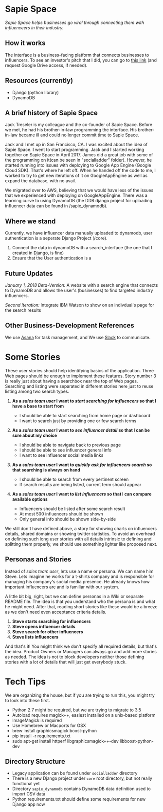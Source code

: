 # Sapie Space

*Sapie Space helps businesses go viral through connecting them with influenceers in their industry.*


## How it works

The interface is a business-facing platform that connects businesses
to influencers. To see an investor's pitch that I did, you can go to
[this
link](https://docs.google.com/presentation/d/1cEplBy7avil1pP7XFVi694qOlSWiG58qNWfQ0KPgLx0/edit?usp=sharing)
(and request Google Drive access, if needed).


## Resources (currently)

* Django (python library)
* DynamoDB


## A brief history of Sapie Space

Jack Treseler is my colleague and the co-founder of Sapie
Space. Before we met, he had his brother-in-law programming the
interface. His brother-in-law became ill and could no longer commit
time to Sapie Space.

Jack and I met up in San Francisco, CA. I was excited about the idea
of Sapie Space. I went to start programming. Jack and I started
working together on Sapie Space in April 2017. James did a great job
with some of the programming on it(can be seen in "socialladder"
folder). However, he started running into issues with deploying to
Google App Engine (Google Cloud SDK). That's where he left off. When
he handed off the code to me, I worked to try to get new iterations of
it on GoogleAppEngine as well as expand the database, with no avail.

We migrated over to AWS, believing that we would have less of the
issues that we experienced with deploying on GoogleAppEngine. There
was a learning curve to using DynamoDB (the DDB django project for
uploading influencer data can be found in /sapie_dynamodb).


## Where we stand

Currently, we have influencer data manually uploaded to dynamodb, user authentication is a seperate Django Project (/core). 
1. Connect the data in dynamoDB with a search_interface (the one that I created in Django, is fine) 
2. Ensure that the User authentication is a 


## Future Updates

*January 1, 2018 Beta-Version:* A website with a search engine that connects to DynamoDB and allows the user's (businesses) to find targeted industry influencers. 

*Second Iteration:* Integrate IBM Watson to show on an indivdual's page for the search results


## Other Business-Development References

We use [Asana](https://app.asana.com/0/476028607034259/476028607034259) for task management, and
We use [Slack](www.slack.com) to communicate.


# Some Stories

These user stories should help identifying basics of the
application. Three Web pages should be enough to implement these
features. Story number 3 is really just about having a searchbox near
the top of Web pages. Searching and listing were separated in
different stories here just to reuse listing among two search types.


1. **As a *sales team user* I want to *start searching for influencers* so that I have a base to start from**
    - I should be able to start searching from home page or dashboard
    - I want to search just by providing one or few search terms

2. **As a *sales team user* I want to *see influencer detail* so that I can be sure about my choice**
    - I should be able to navigate back to previous page
    - I should be able to see influencer general info
    - I want to see influencer social media links

3. **As a *sales team user* I want to *quickly ask for influencers search* so that searching is always on hand**
    - I should be able to search from every pertinent screen
    - If search results are being listed, current term should appear

4. **As a *sales team user* I want to *list influencers* so that I can compare available options**
    - Influencers should be listed after some search result
    - At most 500 influencers should be shown
    - Only general info should be shown side-by-side


We still don't have defined above, a story for showing charts on
influencers details, shared domains or showing twitter statistics. To
avoid an overhead on defining such long user stories with all details
intrinsic to defining and splitting them properly, we should use
something lighter like proposed next.


## Personas and Stories

Instead of *sales team user*, lets use a name or persona. We can name
him Steve. Lets imagine he works for a t-shirts company and is
responsible for managing his company's social media presence. He
already knows how important influencers are and is familiar with our
system.

A little bit big, right, but we can define personas in a Wiki or
separate README file. The idea is that you understand who the persona
is and what he might need. After that, reading short stories like
these would be a breeze as we don't need even acceptance criteria
details.

1. **Steve starts searching for influencers**
2. **Steve opens influencer details**
3. **Steve search for other influencers**
4. **Steve lists influencers**

And that's it! You might think we don't specify all required details,
but that's the idea. Product Owners or Managers can always go and add
more stories as needed. The idea is not to block developers neither
those defining stories with a lot of details that will just get
everybody stuck.


# Tech Tips

We are organizing the house, but if you are trying to run this, you
might try to look into these first.

- Python 2.7 might be required, but we are trying to migrate to 3.5
- Autoload requires magick++, easiest installed on a unix-based platform
- ImageMagick is required
- Use Homebrew or Macports for OSX
- brew install graphicsmagick boost-python
- pip install -r requirements.txt
- sudo apt-get install httperf libgraphicsmagick++-dev libboost-python-dev

## Directory Structure

- Legacy application can be found under `socialladder` directory
- There is a new Django project under `core` root directory, but not really functional yet
- Directory `sapie_dynamodb` contains DynamoDB data definition used to import CSV data
- Python requirements.txt should define some requirements for new Django app now
